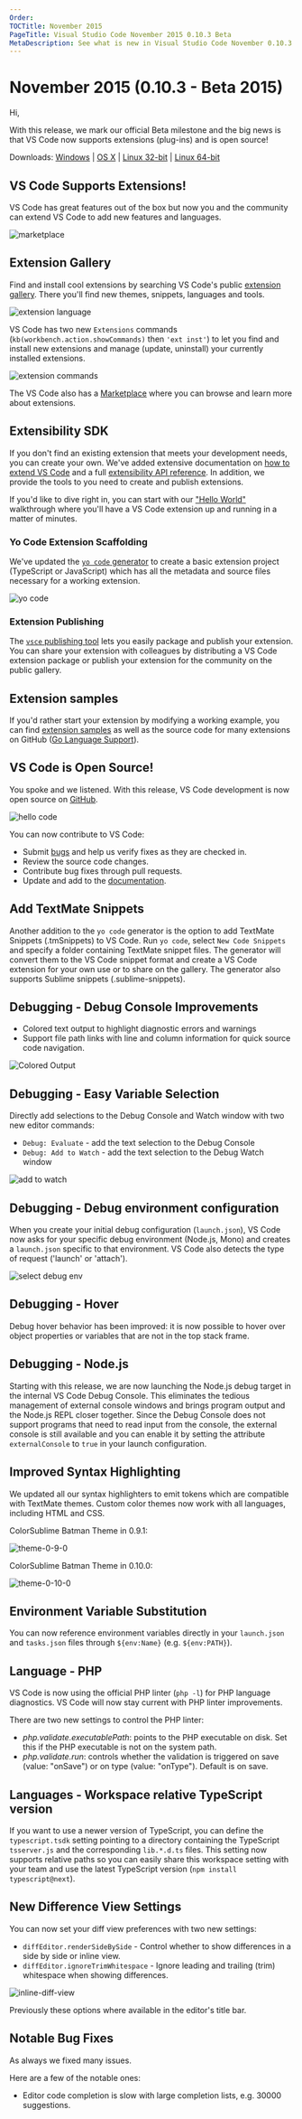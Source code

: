```yaml
---
Order:
TOCTitle: November 2015
PageTitle: Visual Studio Code November 2015 0.10.3 Beta
MetaDescription: See what is new in Visual Studio Code November 0.10.3
---
```


# November 2015 (0.10.3 - Beta 2015)

Hi,

With this release, we mark our official Beta milestone and the big news is that
VS Code now supports extensions (plug-ins) and is open source!

Downloads:
[Windows](https://az764295.vo.msecnd.net/public/0.10.3/VSCodeSetup.exe) |
[OS X](https://az764295.vo.msecnd.net/public/0.10.3/VSCode-darwin.zip) |
[Linux 32-bit](https://az764295.vo.msecnd.net/public/0.10.3/VSCode-linux32.zip)
|
[Linux 64-bit](https://az764295.vo.msecnd.net/public/0.10.3/VSCode-linux64.zip)

## VS Code Supports Extensions!

VS Code has great features out of the box but now you and the community can
extend VS Code to add new features and languages.

![marketplace](images/0_10_0/marketplace.png)

## Extension Gallery

Find and install cool extensions by searching VS Code's public
[extension gallery](/docs/editor/extension-gallery.md). There you'll find new
themes, snippets, languages and tools.

![extension language](images/0_10_0/extension-language.png)

VS Code has two new `Extensions` commands (`kb(workbench.action.showCommands)`
then `'ext inst'`) to let you find and install new extensions and manage
(update, uninstall) your currently installed extensions.

![extension commands](images/0_10_0/extension-commands.png)

The VS Code also has a
[Marketplace](https://marketplace.visualstudio.com/VSCode) where you can browse
and learn more about extensions.

## Extensibility SDK

If you don't find an existing extension that meets your development needs, you
can create your own. We've added extensive documentation on
[how to extend VS Code](/docs/extensions/overview.md) and a full
[extensibility API reference](/docs/extensionAPI/overview.md). In addition, we
provide the tools to you need to create and publish extensions.

If you'd like to dive right in, you can start with our
["Hello World"](/docs/extensions/example-hello-world.md) walkthrough where
you'll have a VS Code extension up and running in a matter of minutes.

### Yo Code Extension Scaffolding

We've updated the [`yo code` generator](/docs/extensions/yocode.md) to create a
basic extension project (TypeScript or JavaScript) which has all the metadata
and source files necessary for a working extension.

![yo code](images/0_10_0/yo-code.png)

### Extension Publishing

The [`vsce` publishing tool](/docs/extensions/publish-extension.md) lets you
easily package and publish your extension. You can share your extension with
colleagues by distributing a VS Code extension package or publish your extension
for the community on the public gallery.

## Extension samples

If you'd rather start your extension by modifying a working example, you can
find [extension samples](/docs/extensions/samples/.md) as well as the source
code for many extensions on GitHub
([Go Language Support](https://github.com/microsoft/vscode-go)).

## VS Code is Open Source!

You spoke and we listened. With this release, VS Code development is now open
source on [GitHub](https://github.com/microsoft/vscode).

![hello code](images/0_10_0/hello-code.png)

You can now contribute to VS Code:

-   Submit [bugs](https://github.com/microsoft/vscode/issues) and help us verify
    fixes as they are checked in.
-   Review the source code changes.
-   Contribute bug fixes through pull requests.
-   Update and add to the
    [documentation](https://github.com/microsoft/vscode-docs).

## Add TextMate Snippets

Another addition to the `yo code` generator is the option to add TextMate
Snippets (.tmSnippets) to VS Code. Run `yo code`, select `New Code Snippets` and
specify a folder containing TextMate snippet files. The generator will convert
them to the VS Code snippet format and create a VS Code extension for your own
use or to share on the gallery. The generator also supports Sublime snippets
(.sublime-snippets).

## Debugging - Debug Console Improvements

-   Colored text output to highlight diagnostic errors and warnings
-   Support file path links with line and column information for quick source
    code navigation.

![Colored Output](images/0_10_0/colored-output.png)

## Debugging - Easy Variable Selection

Directly add selections to the Debug Console and Watch window with two new
editor commands:

-   `Debug: Evaluate` - add the text selection to the Debug Console
-   `Debug: Add to Watch` - add the text selection to the Debug Watch window

![add to watch](images/0_10_0/add-to-watch.png)

## Debugging - Debug environment configuration

When you create your initial debug configuration (`launch.json`), VS Code now
asks for your specific debug environment (Node.js, Mono) and creates a
`launch.json` specific to that environment. VS Code also detects the type of
request ('launch' or 'attach').

![select debug env](images/0_10_0/select-debug-env.png)

## Debugging - Hover

Debug hover behavior has been improved: it is now possible to hover over object
properties or variables that are not in the top stack frame.

## Debugging - Node.js

Starting with this release, we are now launching the Node.js debug target in the
internal VS Code Debug Console. This eliminates the tedious management of
external console windows and brings program output and the Node.js REPL closer
together. Since the Debug Console does not support programs that need to read
input from the console, the external console is still available and you can
enable it by setting the attribute `externalConsole` to `true` in your launch
configuration.

## Improved Syntax Highlighting

We updated all our syntax highlighters to emit tokens which are compatible with
TextMate themes. Custom color themes now work with all languages, including HTML
and CSS.

ColorSublime Batman Theme in 0.9.1:

![theme-0-9-0](images/0_10_0/theme-0-9-0.png)

ColorSublime Batman Theme in 0.10.0:

![theme-0-10-0](images/0_10_0/theme-0-10-0.png)

## Environment Variable Substitution

You can now reference environment variables directly in your `launch.json` and
`tasks.json` files through `${env:Name}` (e.g. `${env:PATH}`).

## Language - PHP

VS Code is now using the official PHP linter (`php -l`) for PHP language
diagnostics. VS Code will now stay current with PHP linter improvements.

There are two new settings to control the PHP linter:

-   _php.validate.executablePath_: points to the PHP executable on disk. Set
    this if the PHP executable is not on the system path.
-   _php.validate.run_: controls whether the validation is triggered on save
    (value: "onSave") or on type (value: "onType"). Default is on save.

## Languages - Workspace relative TypeScript version

If you want to use a newer version of TypeScript, you can define the
`typescript.tsdk` setting pointing to a directory containing the TypeScript
`tsserver.js` and the corresponding `lib.*.d.ts` files. This setting now
supports relative paths so you can easily share this workspace setting with your
team and use the latest TypeScript version (`npm install typescript@next`).

## New Difference View Settings

You can now set your diff view preferences with two new settings:

-   `diffEditor.renderSideBySide` - Control whether to show differences in a
    side by side or inline view.
-   `diffEditor.ignoreTrimWhitespace` - Ignore leading and trailing (trim)
    whitespace when showing differences.

![inline-diff-view](images/0_10_0/inline-diff-view.png)

Previously these options where available in the editor's title bar.

## Notable Bug Fixes

As always we fixed many issues.

Here are a few of the notable ones:

-   Editor code completion is slow with large completion lists, e.g. 30000
    suggestions.
